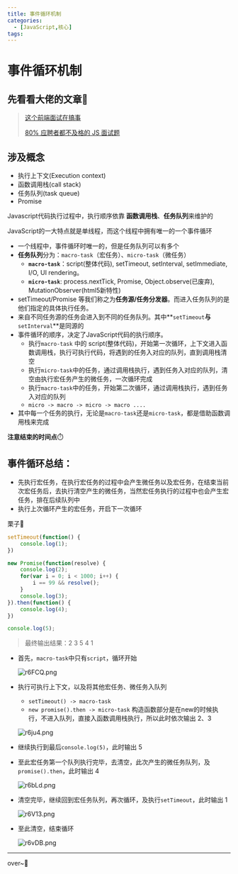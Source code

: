 ```yaml
---
title: 事件循环机制
categories:
  - [JavaScript,核心]
tags: 
---
```


# 事件循环机制

## 先看看大佬的文章👀

> [这个前端面试在搞事](https://links.jianshu.com/go?to=https%3A%2F%2Fzhuanlan.zhihu.com%2Fp%2F25407758)
> 
> [80% 应聘者都不及格的 JS 面试题](https://links.jianshu.com/go?to=https%3A%2F%2Fjuejin.im%2Fpost%2F58cf180b0ce4630057d6727c)

## 涉及概念

- 执行上下文(Execution context)
- 函数调用栈(call stack)
- 任务队列(task queue)
- Promise

Javascript代码执行过程中，执行顺序依靠 **函数调用栈**、**任务队列**来维护的

JavaScript的一大特点就是单线程，而这个线程中拥有唯一的一个事件循环

- 一个线程中，事件循环时唯一的，但是任务队列可以有多个
- **任务队列**分为：`macro-task`（宏任务）、`micro-task`（微任务）
  - **`macro-task`**：script(整体代码), setTimeout, setInterval, setImmediate, I/O, UI rendering。
  - **`micro-task`**: process.nextTick, Promise, Object.observe(已废弃), MutationObserver(html5新特性)
- setTimeout/Promise 等我们称之为**任务源/任务分发器**。而进入任务队列的是他们指定的具体执行任务。
- 来自不同任务源的任务会进入到不同的任务队列。其中**`setTimeout`**与**`setInterval`**是同源的
- 事件循环的顺序，决定了JavaScript代码的执行顺序。
  - 执行`macro-task` 中的 script(整体代码)，开始第一次循环，上下文进入函数调用栈，执行可执行代码，将遇到的任务入对应的队列，直到调用栈清空
  - 执行`micro-task`中的任务，通过调用栈执行，遇到任务入对应的队列，清空由执行宏任务产生的微任务，一次循环完成
  - 执行`macro-task`中的任务，开始第二次循环，通过调用栈执行，遇到任务入对应的队列
  - `micro -> macro -> micro -> macro ....`
- 其中每一个任务的执行，无论是`macro-task`还是`micro-task`，都是借助函数调用栈来完成

**注意结束的时间点**⏱️

## 事件循环总结：

- 先执行宏任务，在执行宏任务的过程中会产生微任务以及宏任务，在结束当前次宏任务后，去执行清空产生的微任务，当然宏任务执行的过程中也会产生宏任务，排在后续队列中
- 执行上次循环产生的宏任务，开启下一次循环

栗子🌰

```javascript
setTimeout(function() {
    console.log(1);
})

new Promise(function(resolve) {
    console.log(2);
    for(var i = 0; i < 1000; i++) {
        i == 99 && resolve();
    }
    console.log(3);
}).then(function() {
    console.log(4);
})

console.log(5);
```

> 最终输出结果：2 3 5 4 1

- 首先，`macro-task`中只有`script`，循环开始
  
  ![r6FCQ.png](https://s1.328888.xyz/2022/04/21/r6FCQ.png)

- 执行可执行上下文，以及将其他宏任务、微任务入队列
  
  - `setTimeout() -> macro-task`
  - `new promise().then -> micro-task` 构造函数部分是在new的时候执行，不进入队列，直接入函数调用栈执行，所以此时依次输出 2、3
  
  ![r6ju4.png](https://s1.328888.xyz/2022/04/21/r6ju4.png)

- 继续执行到最后`console.log(5)`，此时输出 5

- 至此宏任务第一个队列执行完毕，去清空，此次产生的微任务队列，及`promise().then`，此时输出 4
  
  ![r6bLd.png](https://s1.328888.xyz/2022/04/21/r6bLd.png)

- 清空完毕，继续回到宏任务队列，再次循环，及执行`setTimeout`，此时输出 1
  
  ![r6V13.png](https://s1.328888.xyz/2022/04/21/r6V13.png)

- 至此清空，结束循环
  
  ![r6vDB.png](https://s1.328888.xyz/2022/04/21/r6vDB.png)

------

over~🎉
